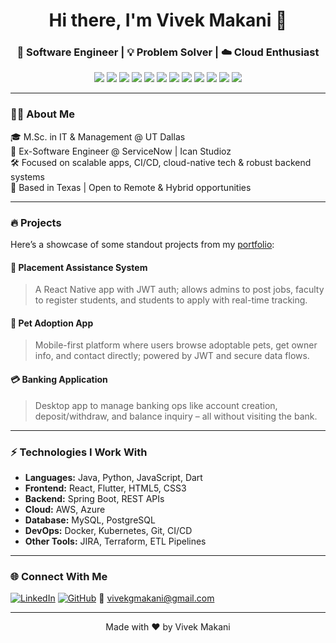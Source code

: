 <h1 align="center">Hi there, I'm Vivek Makani 👋</h1>
<h3 align="center">🚀 Software Engineer | 💡 Problem Solver | ☁️ Cloud Enthusiast</h3>

<p align="center">
  <img src="https://img.shields.io/badge/Java-ED8B00?style=for-the-badge&logo=java&logoColor=white"/>
  <img src="https://img.shields.io/badge/Python-3776AB?style=for-the-badge&logo=python&logoColor=white"/>
  <img src="https://img.shields.io/badge/Spring_Boot-6DB33F?style=for-the-badge&logo=spring-boot&logoColor=white"/>
  <img src="https://img.shields.io/badge/AWS-232F3E?style=for-the-badge&logo=amazonaws&logoColor=white"/>
  <img src="https://img.shields.io/badge/React-20232A?style=for-the-badge&logo=react&logoColor=61DAFB"/>
  <img src="https://img.shields.io/badge/Flutter-02569B?style=for-the-badge&logo=flutter&logoColor=white"/>
  <img src="https://img.shields.io/badge/MySQL-4479A1?style=for-the-badge&logo=mysql&logoColor=white"/>
  <img src="https://img.shields.io/badge/HTML5-E34F26?style=for-the-badge&logo=html5&logoColor=white"/>
  <img src="https://img.shields.io/badge/CSS3-1572B6?style=for-the-badge&logo=css3&logoColor=white"/>
  <img src="https://img.shields.io/badge/Git-F05032?style=for-the-badge&logo=git&logoColor=white"/>
  <img src="https://img.shields.io/badge/Docker-2496ED?style=for-the-badge&logo=docker&logoColor=white"/>
  <img src="https://img.shields.io/badge/Kubernetes-326CE5?style=for-the-badge&logo=kubernetes&logoColor=white"/>
</p>

---

### 👨‍💻 About Me

🎓 M.Sc. in IT & Management @ UT Dallas  
💼 Ex-Software Engineer @ ServiceNow | Ican Studioz  
🛠️ Focused on scalable apps, CI/CD, cloud-native tech & robust backend systems  
📍 Based in Texas | Open to Remote & Hybrid opportunities  

---

### 🔥 Projects

Here’s a showcase of some standout projects from my [portfolio](https://vivekmakani.github.io/portfolio/):

#### 🧠 **Placement Assistance System**
> A React Native app with JWT auth; allows admins to post jobs, faculty to register students, and students to apply with real-time tracking.

#### 🐶 **Pet Adoption App**
> Mobile-first platform where users browse adoptable pets, get owner info, and contact directly; powered by JWT and secure data flows.

#### 💳 **Banking Application**
> Desktop app to manage banking ops like account creation, deposit/withdraw, and balance inquiry – all without visiting the bank.

---

### ⚡ Technologies I Work With

- **Languages:** Java, Python, JavaScript, Dart  
- **Frontend:** React, Flutter, HTML5, CSS3  
- **Backend:** Spring Boot, REST APIs  
- **Cloud:** AWS, Azure  
- **Database:** MySQL, PostgreSQL  
- **DevOps:** Docker, Kubernetes, Git, CI/CD  
- **Other Tools:** JIRA, Terraform, ETL Pipelines

---

### 🌐 Connect With Me

[![LinkedIn](https://img.shields.io/badge/-LinkedIn-0077B5?style=flat-square&logo=linkedin&logoColor=white)](https://www.linkedin.com/in/vivekmakani)
[![GitHub](https://img.shields.io/badge/-GitHub-181717?style=flat-square&logo=github&logoColor=white)](https://github.com/vivekmakani)
📧 [vivekgmakani@gmail.com](mailto:vivekgmakani@gmail.com)

---

<p align="center">Made with ❤️ by Vivek Makani</p>

